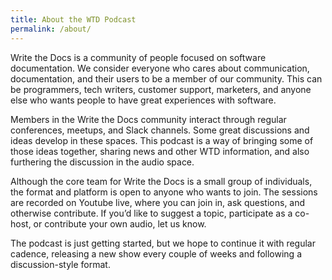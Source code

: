 ```yaml
---
title: About the WTD Podcast
permalink: /about/
---
```


Write the Docs is a community of people focused on software documentation. We consider everyone who cares about communication, documentation, and their users to be a member of our community. This can be programmers, tech writers, customer support, marketers, and anyone else who wants people to have great experiences with software.

Members in the Write the Docs community interact through regular conferences, meetups, and Slack channels. Some great discussions and ideas develop in these spaces. This podcast is a way of bringing some of those ideas together, sharing news and other WTD information, and also furthering the discussion in the audio space.

Although the core team for Write the Docs is a small group of individuals, the format and platform is open to anyone who wants to join. The sessions are recorded on Youtube live, where you can join in, ask questions, and otherwise contribute. If you’d like to suggest a topic, participate as a co-host, or contribute your own audio, let us know.

The podcast is just getting started, but we hope to continue it with regular cadence, releasing a new show every couple of weeks and following a discussion-style format.